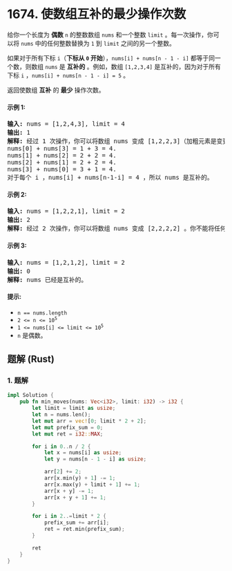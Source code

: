 # 1674. 使数组互补的最少操作次数
给你一个长度为 **偶数** `n` 的整数数组 `nums` 和一个整数 `limit` 。每一次操作，你可以将 `nums` 中的任何整数替换为 `1` 到 `limit` 之间的另一个整数。

如果对于所有下标 `i`（**下标从 `0` 开始**），`nums[i] + nums[n - 1 - i]` 都等于同一个数，则数组 `nums` 是 **互补的** 。例如，数组 `[1,2,3,4]` 是互补的，因为对于所有下标 `i` ，`nums[i] + nums[n - 1 - i] = 5` 。

返回使数组 **互补** 的 **最少** 操作次数。

#### 示例 1:
<pre>
<strong>输入:</strong> nums = [1,2,4,3], limit = 4
<strong>输出:</strong> 1
<strong>解释:</strong> 经过 1 次操作，你可以将数组 nums 变成 [1,2,2,3]（加粗元素是变更的数字）：
nums[0] + nums[3] = 1 + 3 = 4.
nums[1] + nums[2] = 2 + 2 = 4.
nums[2] + nums[1] = 2 + 2 = 4.
nums[3] + nums[0] = 3 + 1 = 4.
对于每个 i ，nums[i] + nums[n-1-i] = 4 ，所以 nums 是互补的。
</pre>

#### 示例 2:
<pre>
<strong>输入:</strong> nums = [1,2,2,1], limit = 2
<strong>输出:</strong> 2
<strong>解释:</strong> 经过 2 次操作，你可以将数组 nums 变成 [2,2,2,2] 。你不能将任何数字变更为 3 ，因为 3 > limit 。
</pre>

#### 示例 3:
<pre>
<strong>输入:</strong> nums = [1,2,1,2], limit = 2
<strong>输出:</strong> 0
<strong>解释:</strong> nums 已经是互补的。
</pre>

#### 提示:
* `n == nums.length`
* <code>2 <= n <= 10<sup>5</sup></code>
* <code>1 <= nums[i] <= limit <= 10<sup>5</sup></code>
* `n` 是偶数。

## 题解 (Rust)

### 1. 题解
```Rust
impl Solution {
    pub fn min_moves(nums: Vec<i32>, limit: i32) -> i32 {
        let limit = limit as usize;
        let n = nums.len();
        let mut arr = vec![0; limit * 2 + 2];
        let mut prefix_sum = 0;
        let mut ret = i32::MAX;

        for i in 0..n / 2 {
            let x = nums[i] as usize;
            let y = nums[n - 1 - i] as usize;

            arr[2] += 2;
            arr[x.min(y) + 1] -= 1;
            arr[x.max(y) + limit + 1] += 1;
            arr[x + y] -= 1;
            arr[x + y + 1] += 1;
        }

        for i in 2..=limit * 2 {
            prefix_sum += arr[i];
            ret = ret.min(prefix_sum);
        }

        ret
    }
}
```
